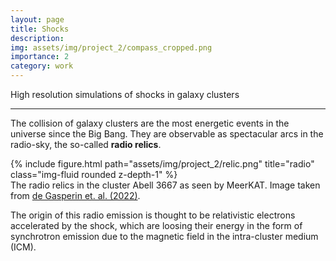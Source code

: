```yaml
---
layout: page
title: Shocks
description:
img: assets/img/project_2/compass_cropped.png
importance: 2
category: work
---
```


High resolution simulations of shocks in galaxy clusters

***

The collision of galaxy clusters are the most energetic events in the universe since the Big Bang.
They are observable as spectacular arcs in the radio-sky, the so-called **radio relics**.

<div class="row">
    <div class="col-sm mt-3 mt-md-0">
        {% include figure.html path="assets/img/project_2/relic.png" title="radio" class="img-fluid rounded z-depth-1" %}
    </div>
</div>
<div class="caption">
    The radio relics in the cluster Abell 3667 as seen by MeerKAT. Image taken from <a href="https://ui.adsabs.harvard.edu/abs/2022A%26A...659A.146D/abstract" target="_blank">de Gasperin et. al. (2022)</a>.
</div>

The origin of this radio emission is thought to be relativistic electrons accelerated by the shock, which are loosing their energy in the form of synchrotron emission due to the magnetic field in the intra-cluster medium (ICM).

